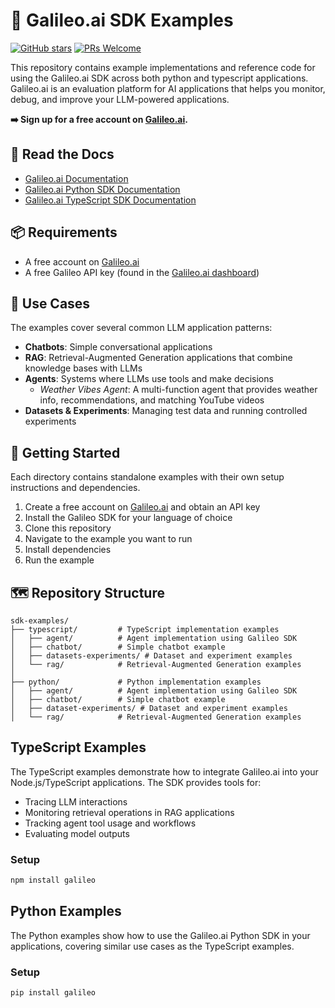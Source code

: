 # 📖 Galileo.ai SDK Examples
[![GitHub stars](https://img.shields.io/github/stars/Naereen/StrapDown.js.svg?style=social&label=Star&maxAge=2592000)](https://GitHub.com/Naereen/StrapDown.js/stargazers/) [![PRs Welcome](https://img.shields.io/badge/PRs-welcome-brightgreen.svg?style=flat-square)](http://makeapullrequest.com) 

This repository contains example implementations and reference code for using the Galileo.ai SDK across both python and typescript applications. Galileo.ai is an evaluation platform for AI applications that helps you monitor, debug, and improve your LLM-powered applications.

**➡️ Sign up for a free account on [Galileo.ai](https://app.galileo.ai/sign-up).**

## 📖 Read the Docs
- [Galileo.ai Documentation](https://v2docs.galileo.ai/what-is-galileo)
- [Galileo.ai Python SDK Documentation](https://v2docs.galileo.ai/sdk-api/python/overview)
- [Galileo.ai TypeScript SDK Documentation](https://v2docs.galileo.ai/sdk-api/typescript/overview)

## 📦 Requirements
- A free account on [Galileo.ai](https://app.galileo.ai/sign-up)
- A free Galileo API key (found in the [Galileo.ai dashboard](https://app.galileo.ai/settings/api-keys))

## 🍎 Use Cases
The examples cover several common LLM application patterns:
- **Chatbots**: Simple conversational applications
- **RAG**: Retrieval-Augmented Generation applications that combine knowledge bases with LLMs
- **Agents**: Systems where LLMs use tools and make decisions
  - *Weather Vibes Agent*: A multi-function agent that provides weather info, recommendations, and matching YouTube videos
- **Datasets & Experiments**: Managing test data and running controlled experiments

## 🚢 Getting Started
Each directory contains standalone examples with their own setup instructions and dependencies.

1. Create a free account on [Galileo.ai](https://app.galileo.ai/sign-up) and obtain an API key
2. Install the Galileo SDK for your language of choice
3. Clone this repository
4. Navigate to the example you want to run
5. Install dependencies
6. Run the example

## 🗺️ Repository Structure

``` 
sdk-examples/
├── typescript/         # TypeScript implementation examples
│   ├── agent/          # Agent implementation using Galileo SDK
│   ├── chatbot/        # Simple chatbot example
│   ├── datasets-experiments/ # Dataset and experiment examples
│   └── rag/            # Retrieval-Augmented Generation examples
│
├── python/             # Python implementation examples
│   ├── agent/          # Agent implementation using Galileo SDK
│   ├── chatbot/        # Simple chatbot example
│   ├── dataset-experiments/ # Dataset and experiment examples
│   └── rag/            # Retrieval-Augmented Generation examples
```

## TypeScript Examples

The TypeScript examples demonstrate how to integrate Galileo.ai into your Node.js/TypeScript applications. The SDK provides tools for:

- Tracing LLM interactions
- Monitoring retrieval operations in RAG applications
- Tracking agent tool usage and workflows
- Evaluating model outputs

### Setup

```bash
npm install galileo
```

## Python Examples

The Python examples show how to use the Galileo.ai Python SDK in your applications, covering similar use cases as the TypeScript examples.

### Setup

```bash
pip install galileo
```




